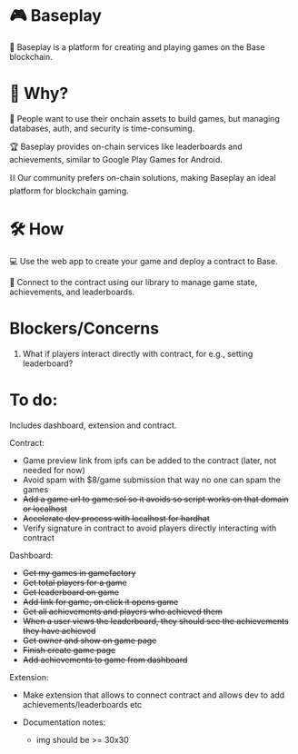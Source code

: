 # 🎮 Baseplay

🚀 Baseplay is a platform for creating and playing games on the Base blockchain.

# 🤔 Why?

💎 People want to use their onchain assets to build games, but managing databases, auth, and security is time-consuming.

🏆 Baseplay provides on-chain services like leaderboards and achievements, similar to Google Play Games for Android.

⛓️ Our community prefers on-chain solutions, making Baseplay an ideal platform for blockchain gaming.

# 🛠️ How

💻 Use the web app to create your game and deploy a contract to Base.

🏅 Connect to the contract using our library to manage game state, achievements, and leaderboards.

# Blockers/Concerns

1. What if players interact directly with contract, for e.g., setting leaderboard?

# To do:

Includes dashboard, extension and contract.

Contract:
- Game preview link from ipfs can be added to the contract (later, not needed for now)
- Avoid spam with $8/game submission that way no one can spam the games
- ~~Add a game url to game.sol so it avoids so script works on that domain or localhost~~
- ~~Accelerate dev process with localhost for hardhat~~
- Verify signature in contract to avoid players directly interacting with contract

Dashboard:
- ~~Get my games in gamefactory~~
- ~~Get total players for a game~~
- ~~Get leaderboard on game~~
- ~~Add link for game, on click it opens game~~
- ~~Get all achievements and players who achieved them~~
- ~~When a user views the leaderboard, they should see the achievements they have achieved~~
- ~~Get owner and show on game page~~
- ~~Finish create game page~~
- ~~Add achievements to game from dashboard~~

Extension:
- Make extension that allows to connect contract and allows dev to add achievements/leaderboards etc

- Documentation notes:
  - img should be >= 30x30